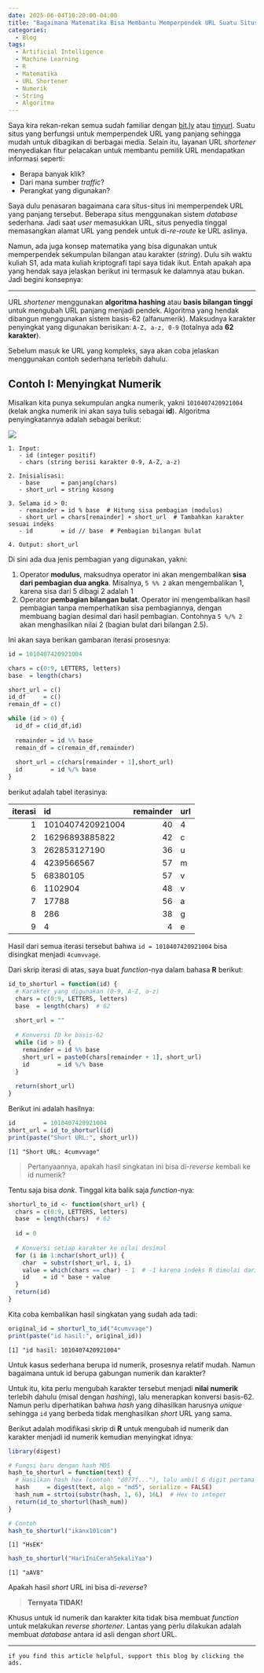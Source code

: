 ```yaml
---
date: 2025-06-04T10:20:00-04:00
title: "Bagaimana Matematika Bisa Membantu Memperpendek URL Suatu Situs"
categories:
  - Blog
tags:
  - Artificial Intelligence
  - Machine Learning
  - R
  - Matematika
  - URL Shortener
  - Numerik
  - String
  - Algoritma
---
```


Saya kira rekan-rekan semua sudah familiar dengan
[bit.ly](https://bitly.com/) atau [tinyurl](https://tinyurl.com/). Suatu
situs yang berfungsi untuk memperpendek URL yang panjang sehingga mudah
untuk dibagikan di berbagai media. Selain itu, layanan URL *shortener*
menyediakan fitur pelacakan untuk membantu pemilik URL mendapatkan
informasi seperti:

- Berapa banyak klik?  
- Dari mana sumber *traffic*?  
- Perangkat yang digunakan?

Saya dulu penasaran bagaimana cara situs-situs ini memperpendek URL yang
panjang tersebut. Beberapa situs menggunakan sistem *database*
sederhana. Jadi saat *user* memasukkan URL, situs penyedia tinggal
memasangkan alamat URL yang pendek untuk di-*re-route* ke URL aslinya.

Namun, ada juga konsep matematika yang bisa digunakan untuk memperpendek
sekumpulan bilangan atau karakter (*string*). Dulu sih waktu kuliah S1,
ada mata kuliah kriptografi tapi saya tidak ikut. Entah apakah apa yang
hendak saya jelaskan berikut ini termasuk ke dalamnya atau bukan. Jadi
begini konsepnya:

------------------------------------------------------------------------

URL *shortener* menggunakan **algoritma hashing** atau **basis bilangan
tinggi** untuk mengubah URL panjang menjadi pendek. Algoritma yang
hendak dibangun menggunakan sistem basis-62 (alfanumerik). Maksudnya
karakter penyingkat yang digunakan berisikan: `A-Z, a-z, 0-9` (totalnya
ada **62 karakter**).

Sebelum masuk ke URL yang kompleks, saya akan coba jelaskan menggunakan
contoh sederhana terlebih dahulu.

## Contoh I: Menyingkat Numerik

Misalkan kita punya sekumpulan angka numerik, yakni `1010407420921004`
(kelak angka numerik ini akan saya tulis sebagai **id**). Algoritma
penyingkatannya adalah sebagai berikut:

![](https://raw.githubusercontent.com/ikanx101/ikanx101.github.io/master/_posts/matematika%20ITB/shorten/mermaid.png)

    1. Input: 
       - id (integer positif)
       - chars (string berisi karakter 0-9, A-Z, a-z)

    2. Inisialisasi:
       - base      = panjang(chars)
       - short_url = string kosong

    3. Selama id > 0:
       - remainder = id % base  # Hitung sisa pembagian (modulus)
       - short_url = chars[remainder] + short_url  # Tambahkan karakter sesuai indeks
       - id        = id // base  # Pembagian bilangan bulat

    4. Output: short_url

Di sini ada dua jenis pembagian yang digunakan, yakni:

1.  Operator **modulus**, maksudnya operator ini akan mengembalikan
    **sisa dari pembagian dua angka**. Misalnya, `5 %% 2` akan
    mengembalikan 1, karena sisa dari 5 dibagi 2 adalah 1
2.  Operator **pembagian bilangan bulat**. Operator ini mengembalikan
    hasil pembagian tanpa memperhatikan sisa pembagiannya, dengan
    membuang bagian desimal dari hasil pembagian. Contohnya `5 %/% 2`
    akan menghasilkan nilai 2 (bagian bulat dari bilangan 2.5).

Ini akan saya berikan gambaran iterasi prosesnya:

``` r
id = 1010407420921004

chars = c(0:9, LETTERS, letters)
base  = length(chars)

short_url = c()
id_df     = c()
remain_df = c()

while (id > 0) {
  id_df = c(id_df,id)
  
  remainder = id %% base
  remain_df = c(remain_df,remainder)
  
  short_url = c(chars[remainder + 1],short_url) 
  id        = id %/% base
}
```

berikut adalah tabel iterasinya:

| iterasi | id               | remainder | url |
|--------:|:-----------------|----------:|:----|
|       1 | 1010407420921004 |        40 | 4   |
|       2 | 16296893885822   |        42 | c   |
|       3 | 262853127190     |        36 | u   |
|       4 | 4239566567       |        57 | m   |
|       5 | 68380105         |        57 | v   |
|       6 | 1102904          |        48 | v   |
|       7 | 17788            |        56 | a   |
|       8 | 286              |        38 | g   |
|       9 | 4                |         4 | e   |

Hasil dari semua iterasi tersebut bahwa `id = 1010407420921004` bisa
disingkat menjadi `4cumvvage`.

Dari skrip iterasi di atas, saya buat *function*-nya dalam bahasa **R**
berikut:

``` r
id_to_shorturl = function(id) {
  # Karakter yang digunakan (0-9, A-Z, a-z)
  chars = c(0:9, LETTERS, letters)
  base  = length(chars)  # 62
  
  short_url = ""
  
  # Konversi ID ke basis-62
  while (id > 0) {
    remainder = id %% base
    short_url = paste0(chars[remainder + 1], short_url) 
    id        = id %/% base
  }
  
  return(short_url)
}
```

Berikut ini adalah hasilnya:

``` r
id        = 1010407420921004
short_url = id_to_shorturl(id)
print(paste("Short URL:", short_url)) 
```

    [1] "Short URL: 4cumvvage"

> Pertanyaannya, apakah hasil singkatan ini bisa di-*reverse* kembali ke
> id numerik?

Tentu saja bisa *donk*. Tinggal kita balik saja *function*-nya:

``` r
shorturl_to_id <- function(short_url) {
  chars = c(0:9, LETTERS, letters)
  base  = length(chars)  # 62
  
  id = 0
  
  # Konversi setiap karakter ke nilai desimal
  for (i in 1:nchar(short_url)) {
    char  = substr(short_url, i, i)
    value = which(chars == char) - 1  # -1 karena indeks R dimulai dari 1
    id    = id * base + value
  }
  return(id)
}
```

Kita coba kembalikan hasil singkatan yang sudah ada tadi:

``` r
original_id = shorturl_to_id("4cumvvage")
print(paste("id hasil:", original_id))
```

    [1] "id hasil: 1010407420921004"

Untuk kasus sederhana berupa id numerik, prosesnya relatif mudah. Namun
bagaimana untuk id berupa gabungan numerik dan karakter?

Untuk itu, kita perlu mengubah karakter tersebut menjadi **nilai
numerik** terlebih dahulu (misal dengan *hashing*), lalu menerapkan
konversi basis-62. Namun perlu diperhatikan bahwa *hash* yang dihasilkan
harusnya *unique* sehingga `id` yang berbeda tidak menghasilkan *short*
URL yang sama.

Berikut adalah modifikasi skrip di **R** untuk mengubah id numerik dan
karakter menjadi id numerik kemudian menyingkat idnya:

``` r
library(digest)

# Fungsi baru dengan hash MD5
hash_to_shorturl = function(text) {
  # Hasilkan hash hex (contoh: "d077f..."), lalu ambil 6 digit pertama
  hash     = digest(text, algo = "md5", serialize = FALSE)
  hash_num = strtoi(substr(hash, 1, 6), 16L)  # Hex to integer
  return(id_to_shorturl(hash_num))
}

# Contoh
hash_to_shorturl("ikanx101com")
```

    [1] "HsEK"

``` r
hash_to_shorturl("HariIniCerahSekaliYaa")
```

    [1] "aAV8"

Apakah hasil *short* URL ini bisa di-*reverse*?

> **Ternyata TIDAK!**

Khusus untuk id numerik dan karakter kita tidak bisa membuat *function*
untuk melakukan *reverse* *shortener*. Lantas yang perlu dilakukan
adalah membuat *database* antara id asli dengan *short* URL.

------------------------------------------------------------------------

`if you find this article helpful, support this blog by clicking the ads.`
